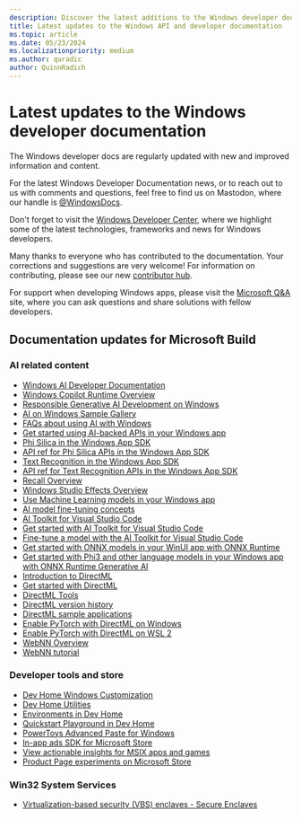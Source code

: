 ```yaml
---
description: Discover the latest additions to the Windows developer docs.
title: Latest updates to the Windows API and developer documentation
ms.topic: article
ms.date: 05/23/2024
ms.localizationpriority: medium
ms.author: quradic
author: QuinnRadich
---
```


# Latest updates to the Windows developer documentation

The Windows developer docs are regularly updated with new and improved information and content.

For the latest Windows Developer Documentation news, or to reach out to us with comments and questions, feel free to find us on Mastodon, where our handle is [@WindowsDocs](https://dotnet.social/@windowsdocs).

Don't forget to visit the [Windows Developer Center](https://developer.microsoft.com/windows/), where we highlight some of the latest technologies, frameworks and news for Windows developers.

Many thanks to everyone who has contributed to the documentation. Your corrections and suggestions are very welcome! For information on contributing, please see our new [contributor hub](/contribute/).

For support when developing Windows apps, please visit the [Microsoft Q&A](/answers/questions/) site, where you can ask questions and share solutions with fellow developers.

## Documentation updates for Microsoft Build


### AI related content

* [Windows AI Developer Documentation](/windows/ai/)
* [Windows Copilot Runtime Overview](/windows/ai/overview)
* [Responsible Generative AI Development on Windows](/windows/ai/overview)
* [AI on Windows Sample Gallery](/windows/ai/samples/)
* [FAQs about using AI with Windows](/windows/ai/faq)
* [Get started using AI-backed APIs in your Windows app](/windows/ai/apis/)
* [Phi Silica in the Windows App SDK](/windows/ai/apis/phi-silica)
* [API ref for Phi Silica APIs in the Windows App SDK](/windows/ai/apis/phi-silica-api-ref) 
* [Text Recognition in the Windows App SDK](/windows/ai/apis/text-recognition)
* [API ref for Text Recognition APIs in the Windows App SDK](/windows/ai/apis/text-recognition-api-ref)
* [Recall Overview](/windows/ai/apis/recall)
* [Windows Studio Effects Overview](/windows/ai/studio-effects/)
* [Use Machine Learning models in your Windows app](/windows/ai/models) 
* [AI model fine-tuning concepts](/windows/ai/fine-tuning)
* [AI Toolkit for Visual Studio Code](/windows/ai/fine-tuning)
* [Get started with AI Toolkit for Visual Studio Code](/windows/ai/toolkit/toolkit-getting-started)
* [Fine-tune a model with the AI Toolkit for Visual Studio Code](/windows/ai/toolkit/toolkit-fine-tune)
* [Get started with ONNX models in your WinUI app with ONNX Runtime](/windows/ai/models/get-started-onnx-winui) 
* [Get started with Phi3 and other language models in your Windows app with ONNX Runtime Generative AI](/windows/ai/models/get-started-models-genai) 
* [Introduction to DirectML](/windows/ai/directml/dml)
* [Get started with DirectML](/windows/ai/directml/dml-get-started)
* [DirectML Tools](/windows/ai/directml/dml-tools)
* [DirectML version history](/windows/ai/directml/dml-version-history) 
* [DirectML sample applications](/windows/ai/directml/dml-min-app) 
* [Enable PyTorch with DirectML on Windows](/windows/ai/directml/pytorch-windows) 
* [Enable PyTorch with DirectML on WSL 2](/windows/ai/directml/pytorch-wsl)
* [WebNN Overview](/windows/ai/directml/webnn-overview)
* [WebNN tutorial](/windows/ai/directml/webnn-tutorial)

### Developer tools and store

* [Dev Home Windows Customization](/windows/dev-home/windows-customization)
* [Dev Home Utilities](/windows/dev-home/utilities)
* [Environments in Dev Home](/windows/dev-home/environments)
* [Quickstart Playground in Dev Home](/windows/dev-home/quickstart-playground)
* [PowerToys Advanced Paste for Windows](/windows/powertoys/advanced-paste)
* [In-app ads SDK for Microsoft Store](/windows/apps/publish/in-app-ads)
* [View actionable insights for MSIX apps and games](/windows/apps/publish/actionable-analytics-insights)
* [Product Page experiments on Microsoft Store](/windows/apps/publish/product-page-experiments)

### Win32 System Services


* [Virtualization-based security (VBS) enclaves - Secure Enclaves](/windows/win32/trusted-execution/vbs-enclaves)